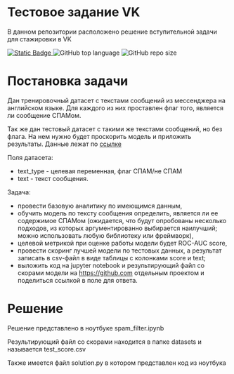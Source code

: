 <h1> Тестовое задание VK </h1>


В данном репозитории расположено решение вступительной задачи для стажировки в VK
<p align="left">
  <a href="https://github.com/svyatoslav-rozhdestvenskiy">
    <img alt="Static Badge" src="https://img.shields.io/badge/vk_ml_spam_filter-%23000000?style=plastic&label=svyatoslav-rozhdestvenskiy&labelColor=%23008000">
  </a>
  <img alt="GitHub top language" src="https://img.shields.io/github/languages/top/svyatoslav-rozhdestvenskiy/vk_ml_spam_filter?style=plastic&logoColor=008000&labelColor=008000&color=000000">
  <img alt="GitHub repo size" src="https://img.shields.io/github/repo-size/svyatoslav-rozhdestvenskiy/vk_ml_spam_filter?style=plastic&labelColor=008000&color=000000">



# Постановка задачи

Дан тренировочный датасет с текстами сообщений из мессенджера на английском языке. Для каждого из них проставлен флаг того, является ли сообщение СПАМом.

Так же дан тестовый датасет с такими же текстами сообщений, но без флага. На нем нужно будет проскорить модель и приложить результаты. Данные лежат по [ссылке](https://drive.google.com/drive/folders/1f7wUd0gcJpVdFSrZAVwFS8Fxxnkzgu4D?usp=sharing)

Поля датасета:
- text_type - целевая переменная, флаг СПАМ/не СПАМ
- text - текст сообщения.

Задача:
- провести базовую аналитику по имеющимся данным,
- обучить модель по тексту сообщения определить, является ли ее содержимое СПАМом (ожидается, что будут опробованы несколько подходов, из которых аргументированно выбирается наилучший; можно использовать любую библиотеку или фреймворк),
- целевой метрикой при оценке работы модели будет ROC-AUC score,
- провести скоринг лучшей модели по тестовых данных, а результат записать в csv-файл в виде таблицы с колонками score и text;
- выложить код на jupyter notebook и результирующий файл со скорами модели на https://github.com отдельным проектом и поделиться ссылкой в поле для ответа.

# Решение

Решение представлено в ноутбуке spam_filter.ipynb

Результирующий файл со скорами находится в папке datasets и называется test_score.csv

Также имеется файл solution.py в котором представлен код из ноутбука
